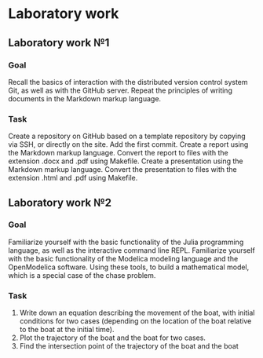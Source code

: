 # Laboratory work
## Laboratory work №1
### Goal
Recall the basics of interaction with the distributed version control system Git, as well as with the GitHub server. Repeat the principles of writing documents in the Markdown markup language.
### Task
Create a repository on GitHub based on a template repository by copying via SSH, or directly on the site. Add the first commit. Create a report using the Markdown markup language. Convert the report to files with the extension .docx and .pdf using Makefile. Create a presentation using the Markdown markup language. Convert the presentation to files with the extension .html and .pdf using Makefile.

## Laboratory work №2
### Goal
Familiarize yourself with the basic functionality of the Julia programming language, as well as the interactive command line REPL. Familiarize yourself with the basic functionality of the Modelica modeling language and the OpenModelica software. Using these tools, to build a mathematical model, which is a special case of the chase problem.
### Task
1. Write down an equation describing the movement of the boat, with initial conditions for two cases (depending on the location of the boat relative to the boat at the initial time).
1. Plot the trajectory of the boat and the boat for two cases.
1. Find the intersection point of the trajectory of the boat and the boat
